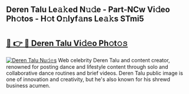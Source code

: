 ## Deren Talu Le𝚊𝚔ed N𝚞𝚍e - Part-NCw Vi𝚍eo Ph𝚘tos - H𝚘t O𝚗lyf𝚊ns Le𝚊𝚔s STmi5

# <h2><a href="http://hf7417r.feru.top/?c=Deren+Talu">🔗 👉 🔴 Deren Talu Vi𝚍𝚎o Ph𝚘t𝚘𝚜</a></h2>

[![Deren Talu Nu𝚍𝚎s](https://i.imgur.com/0TWrTi3.gif)](http://hf7417r.feru.top/?c=Deren+Talu)
Web celebrity Deren Talu and content creator, renowned for posting dance and lifestyle content through solo and collaborative dance routines and brief videos. Deren Talu public image is one of innovation and creativity, but he's also known for his shrewd business acumen. 
